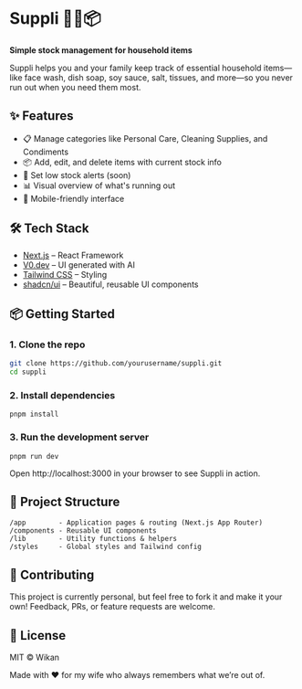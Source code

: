 # Suppli 🧼🍜📦  
**Simple stock management for household items**  

Suppli helps you and your family keep track of essential household items—like face wash, dish soap, soy sauce, salt, tissues, and more—so you never run out when you need them most.

## ✨ Features

- 📋 Manage categories like Personal Care, Cleaning Supplies, and Condiments
- 📦 Add, edit, and delete items with current stock info
- 🔔 Set low stock alerts (soon)
- 📊 Visual overview of what's running out
- 📱 Mobile-friendly interface

## 🛠️ Tech Stack

- [Next.js](https://nextjs.org/) – React Framework
- [V0.dev](https://v0.dev) – UI generated with AI
- [Tailwind CSS](https://tailwindcss.com/) – Styling
- [shadcn/ui](https://ui.shadcn.com/) – Beautiful, reusable UI components

## 📦 Getting Started

### 1. Clone the repo

```bash
git clone https://github.com/yourusername/suppli.git
cd suppli
```

### 2. Install dependencies

```
pnpm install
```

### 3. Run the development server

```
pnpm run dev
```

Open http://localhost:3000 in your browser to see Suppli in action.

## 📁 Project Structure

```
/app        - Application pages & routing (Next.js App Router)
/components - Reusable UI components
/lib        - Utility functions & helpers
/styles     - Global styles and Tailwind config
```

## 🤝 Contributing
This project is currently personal, but feel free to fork it and make it your own!
Feedback, PRs, or feature requests are welcome.

## 📜 License
MIT © Wikan

Made with ❤️ for my wife who always remembers what we’re out of.
